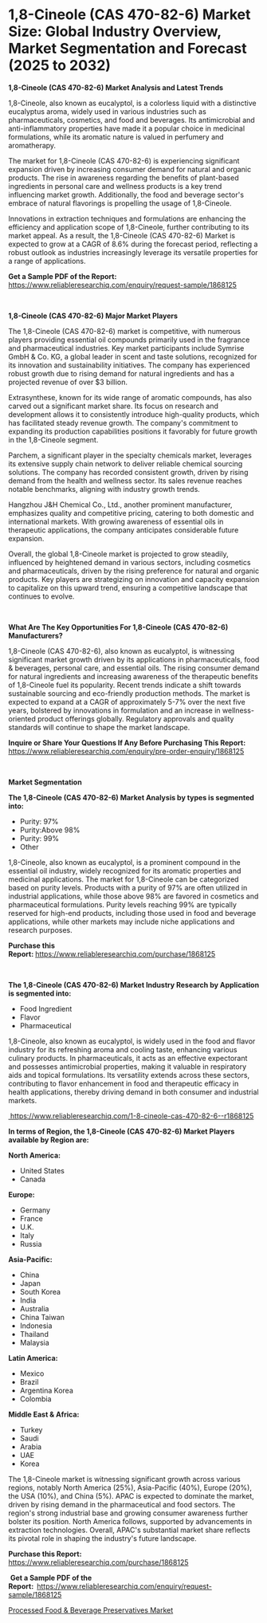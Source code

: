 <p><h1>1,8-Cineole (CAS 470-82-6) Market Size: Global Industry Overview, Market Segmentation and Forecast (2025 to 2032)</h1></p><p><strong>1,8-Cineole (CAS 470-82-6) Market Analysis and Latest Trends</strong></p>
<p><p>1,8-Cineole, also known as eucalyptol, is a colorless liquid with a distinctive eucalyptus aroma, widely used in various industries such as pharmaceuticals, cosmetics, and food and beverages. Its antimicrobial and anti-inflammatory properties have made it a popular choice in medicinal formulations, while its aromatic nature is valued in perfumery and aromatherapy. </p><p>The market for 1,8-Cineole (CAS 470-82-6) is experiencing significant expansion driven by increasing consumer demand for natural and organic products. The rise in awareness regarding the benefits of plant-based ingredients in personal care and wellness products is a key trend influencing market growth. Additionally, the food and beverage sector's embrace of natural flavorings is propelling the usage of 1,8-Cineole. </p><p>Innovations in extraction techniques and formulations are enhancing the efficiency and application scope of 1,8-Cineole, further contributing to its market appeal. As a result, the 1,8-Cineole (CAS 470-82-6) Market is expected to grow at a CAGR of 8.6% during the forecast period, reflecting a robust outlook as industries increasingly leverage its versatile properties for a range of applications.</p></p>
<p><strong>Get a Sample PDF of the Report:&nbsp;</strong> <a href="https://www.reliableresearchiq.com/enquiry/request-sample/1868125?utm_campaign=3171&utm_medium=2&utm_source=Github&utm_content=ia&utm_term=27032025&utm_id=18-cineole-cas-470-82-6">https://www.reliableresearchiq.com/enquiry/request-sample/1868125</a></p>
<p>&nbsp;</p>
<p><strong>1,8-Cineole (CAS 470-82-6) Major Market Players</strong></p>
<p><p>The 1,8-Cineole (CAS 470-82-6) market is competitive, with numerous players providing essential oil compounds primarily used in the fragrance and pharmaceutical industries. Key market participants include Symrise GmbH & Co. KG, a global leader in scent and taste solutions, recognized for its innovation and sustainability initiatives. The company has experienced robust growth due to rising demand for natural ingredients and has a projected revenue of over $3 billion.</p><p>Extrasynthese, known for its wide range of aromatic compounds, has also carved out a significant market share. Its focus on research and development allows it to consistently introduce high-quality products, which has facilitated steady revenue growth. The company's commitment to expanding its production capabilities positions it favorably for future growth in the 1,8-Cineole segment.</p><p>Parchem, a significant player in the specialty chemicals market, leverages its extensive supply chain network to deliver reliable chemical sourcing solutions. The company has recorded consistent growth, driven by rising demand from the health and wellness sector. Its sales revenue reaches notable benchmarks, aligning with industry growth trends.</p><p>Hangzhou J&H Chemical Co., Ltd., another prominent manufacturer, emphasizes quality and competitive pricing, catering to both domestic and international markets. With growing awareness of essential oils in therapeutic applications, the company anticipates considerable future expansion.</p><p>Overall, the global 1,8-Cineole market is projected to grow steadily, influenced by heightened demand in various sectors, including cosmetics and pharmaceuticals, driven by the rising preference for natural and organic products. Key players are strategizing on innovation and capacity expansion to capitalize on this upward trend, ensuring a competitive landscape that continues to evolve.</p></p>
<p>&nbsp;</p>
<p><strong>What Are The Key Opportunities For 1,8-Cineole (CAS 470-82-6) Manufacturers?</strong></p>
<p><p>1,8-Cineole (CAS 470-82-6), also known as eucalyptol, is witnessing significant market growth driven by its applications in pharmaceuticals, food & beverages, personal care, and essential oils. The rising consumer demand for natural ingredients and increasing awareness of the therapeutic benefits of 1,8-Cineole fuel its popularity. Recent trends indicate a shift towards sustainable sourcing and eco-friendly production methods. The market is expected to expand at a CAGR of approximately 5-7% over the next five years, bolstered by innovations in formulation and an increase in wellness-oriented product offerings globally. Regulatory approvals and quality standards will continue to shape the market landscape.</p></p>
<p><strong>Inquire or Share Your Questions If Any Before Purchasing This Report:</strong> <a href="https://www.reliableresearchiq.com/enquiry/pre-order-enquiry/1868125?utm_campaign=3171&utm_medium=2&utm_source=Github&utm_content=ia&utm_term=27032025&utm_id=18-cineole-cas-470-82-6">https://www.reliableresearchiq.com/enquiry/pre-order-enquiry/1868125</a></p>
<p>&nbsp;</p>
<p><strong>Market Segmentation</strong></p>
<p><strong>The 1,8-Cineole (CAS 470-82-6) Market Analysis by types is segmented into:</strong></p>
<p><ul><li>Purity: 97%</li><li>Purity:Above 98%</li><li>Purity: 99%</li><li>Other</li></ul></p>
<p><p>1,8-Cineole, also known as eucalyptol, is a prominent compound in the essential oil industry, widely recognized for its aromatic properties and medicinal applications. The market for 1,8-Cineole can be categorized based on purity levels. Products with a purity of 97% are often utilized in industrial applications, while those above 98% are favored in cosmetics and pharmaceutical formulations. Purity levels reaching 99% are typically reserved for high-end products, including those used in food and beverage applications, while other markets may include niche applications and research purposes.</p></p>
<p><strong>Purchase this Report:&nbsp;</strong><a href="https://www.reliableresearchiq.com/purchase/1868125?utm_campaign=3171&utm_medium=2&utm_source=Github&utm_content=ia&utm_term=27032025&utm_id=18-cineole-cas-470-82-6">https://www.reliableresearchiq.com/purchase/1868125</a></p>
<p>&nbsp;</p>
<p><strong>The 1,8-Cineole (CAS 470-82-6) Market Industry Research by Application is segmented into:</strong></p>
<p><ul><li>Food Ingredient</li><li>Flavor</li><li>Pharmaceutical</li></ul></p>
<p><p>1,8-Cineole, also known as eucalyptol, is widely used in the food and flavor industry for its refreshing aroma and cooling taste, enhancing various culinary products. In pharmaceuticals, it acts as an effective expectorant and possesses antimicrobial properties, making it valuable in respiratory aids and topical formulations. Its versatility extends across these sectors, contributing to flavor enhancement in food and therapeutic efficacy in health applications, thereby driving demand in both consumer and industrial markets.</p></p>
<p><a href="https://www.reliableresearchiq.com/1-8-cineole-cas-470-82-6--r1868125?utm_campaign=3171&utm_medium=2&utm_source=Github&utm_content=ia&utm_term=27032025&utm_id=18-cineole-cas-470-82-6">&nbsp;https://www.reliableresearchiq.com/1-8-cineole-cas-470-82-6--r1868125</a></p>
<p><strong>In terms of Region, the 1,8-Cineole (CAS 470-82-6) Market Players available by Region are:</strong></p>
<p>
    <p> <strong> North America: </strong>
        <ul>
            <li>United States</li>
            <li>Canada</li>
        </ul>
        </p> 
    <p> <strong> Europe: </strong>
        <ul>
            <li>Germany</li>
            <li>France</li>
            <li>U.K.</li>
            <li>Italy</li>
            <li>Russia</li>
        </ul>
        </p> 
    <p> <strong> Asia-Pacific: </strong>
        <ul>
            <li>China</li>
            <li>Japan</li>
            <li>South Korea</li>
            <li>India</li>
            <li>Australia</li>
            <li>China Taiwan</li>
            <li>Indonesia</li>
            <li>Thailand</li>
            <li>Malaysia</li>
        </ul>
        </p> 
    <p> <strong> Latin America: </strong>
        <ul>
            <li>Mexico</li>
            <li>Brazil</li>
            <li>Argentina Korea</li>
            <li>Colombia</li>
        </ul>
        </p> 
    <p> <strong> Middle East & Africa: </strong>
        <ul>
            <li>Turkey</li>
            <li>Saudi</li>
            <li>Arabia</li>
            <li>UAE</li>
            <li>Korea</li>
        </ul>
    </p>
    </p>
<p><p>The 1,8-Cineole market is witnessing significant growth across various regions, notably North America (25%), Asia-Pacific (40%), Europe (20%), the USA (10%), and China (5%). APAC is expected to dominate the market, driven by rising demand in the pharmaceutical and food sectors. The region's strong industrial base and growing consumer awareness further bolster its position. North America follows, supported by advancements in extraction technologies. Overall, APAC's substantial market share reflects its pivotal role in shaping the industry's future landscape.</p></p>
<p><strong>Purchase this Report: </strong><a href="https://www.reliableresearchiq.com/purchase/1868125?utm_campaign=3171&utm_medium=2&utm_source=Github&utm_content=ia&utm_term=27032025&utm_id=18-cineole-cas-470-82-6">https://www.reliableresearchiq.com/purchase/1868125</a></p>
<p>&nbsp;<strong>Get a Sample PDF of the Report:&nbsp;&nbsp;</strong><a href="https://www.reliableresearchiq.com/enquiry/request-sample/1868125?utm_campaign=3171&utm_medium=2&utm_source=Github&utm_content=ia&utm_term=27032025&utm_id=18-cineole-cas-470-82-6">https://www.reliableresearchiq.com/enquiry/request-sample/1868125</a></p>
<p><strong></strong></p>
<p><p><a href="https://github.com/AlisaRowe24/Market-Research-Report-List-2/blob/main/processed-food-beverage-preservatives-market.md?utm_campaign=3171&utm_medium=2&utm_source=Github&utm_content=ia&utm_term=27032025&utm_id=18-cineole-cas-470-82-6">Processed Food & Beverage Preservatives Market</a></p></p>